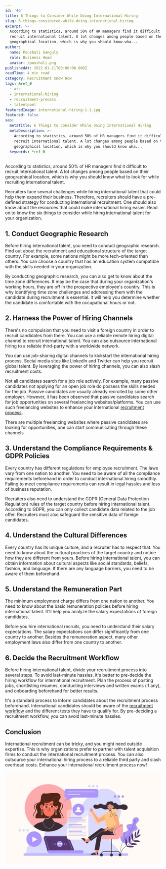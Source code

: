 ```yaml
---
id: '46'
title: 6 Things to Consider While Doing International Hiring
slug: 6-things-considered-while-doing-international-hiring
excerpt: >-
  According to statistics, around 50% of HR managers find it difficult to
  recruit international talent. A lot changes among people based on their
  geographical location, which is why you should know wha...
author:
  name: Poushali Ganguly
  role: Business Head
  avatar: /poushali.png
publishedAt: 2022-01-11T00:00:00.000Z
readTime: 4 min read
category: Recruitment Know How
tags: &ref_0
  - ats
  - international-hiring
  - recruitment-process
  - talentpool
featuredImage: international-hiring-1-1.jpg
featured: false
seo:
  metaTitle: 6 Things to Consider While Doing International Hiring
  metaDescription: >-
    According to statistics, around 50% of HR managers find it difficult to
    recruit international talent. A lot changes among people based on their
    geographical location, which is why you should know wha...
  keywords: *ref_0
---
```


According to statistics, around 50% of HR managers find it difficult to recruit international talent. A lot changes among people based on their geographical location, which is why you should know what to look for while recruiting international talent.

Recruiters face several challenges while hiring international talent that could help them expand their business. Therefore, recruiters should have a pre-defined strategy for conducting international recruitment. One should also know about the resources that could make international hiring easier. Read on to know the six things to consider while hiring international talent for your organization.

<!--more-->

## **1\. Conduct Geographic Research**

Before hiring international talent, you need to conduct geographic research. Find out about the recruitment and educational structure of the target country. For example, some nations might be more tech-oriented than others. You can choose a country that has an education system compatible with the skills needed in your organization.

By conducting geographic research, you can also get to know about the time zone differences. It may be the case that during your organization's working hours, they are off in the prospective employee's country. This is why identifying time zone challenges and addressing them with the candidate during recruitment is essential. It will help you determine whether the candidate is comfortable with the occupational hours or not.

## **2\. Harness the Power of Hiring Channels**

There's no compulsion that you need to visit a foreign country in order to recruit candidates from there. You can use a reliable remote hiring digital channel to recruit international talent. You can also outsource international hiring to a reliable third-party with a worldwide network.

You can use job-sharing digital channels to kickstart the international hiring process. Social media sites like LinkedIn and Twitter can help you recruit global talent. By leveraging the power of hiring channels, you can also slash recruitment costs.

Not all candidates search for a job role actively. For example, many passive candidates not applying for an open job role do possess the skills needed for the job. Passive candidates are usually already recruited by some other employer. However, it has been observed that passive candidates search for job opportunities on several freelancing websites/platforms. You can use such freelancing websites to enhance your international [recruitment process](https://www.thetalentpool.ai/blogs/slow-recruitment-process/).

There are multiple freelancing websites where passive candidates are looking for opportunities, one can start communicating through these channels

## **3\. Understand the Compliance Requirements & GDPR Policies**

Every country has different regulations for employee recruitment. The laws vary from one nation to another. You need to be aware of all the compliance requirements beforehand in order to conduct international hiring smoothly. Failing to meet compliance requirements can result in legal hassles and loss of business reputation.

Recruiters also need to understand the GDPR (General Data Protection Regulation) rules of the target country before hiring international talent. According to GDPR, you can only collect candidate data related to the job offer. Recruiters must also safeguard the sensitive data of foreign candidates.

## **4\. Understand the Cultural Differences**

Every country has its unique culture, and a recruiter has to respect that. You need to know about the cultural practices of the target country and notice how they are different from yours. Before hiring international talent, you can obtain information about cultural aspects like social standards, beliefs, fashion, and language. If there are any language barriers, you need to be aware of them beforehand.

## **5\. Understand the Remuneration Part**

The minimum employment charge differs from one nation to another. You need to know about the basic remuneration policies before hiring international talent. It'll help you analyze the salary expectations of foreign candidates.

Before you hire international recruits, you need to understand their salary expectations. The salary expectations can differ significantly from one country to another. Besides the remuneration aspect, many other employment laws also differ from one country to another. 

## **6\. Decide the Recruitment Workflow**

Before hiring international talent, divide your recruitment process into several steps. To avoid last-minute hassles, it's better to pre-decide the hiring workflow for international recruitment. Plan the process of posting jobs, shortlisting resumes, conducting interviews and written exams (if any), and onboarding beforehand for better results.

It's a standard process to inform candidates about the recruitment process beforehand. International candidates should be aware of the [recruitment workflow](https://www.thetalentpool.ai) and the different tests they have to qualify for. By pre-deciding a recruitment workflow, you can avoid last-minute hassles. 

## **Conclusion**

International recruitment can be tricky, and you might need outside expertise. This is why organizations prefer to partner with talent acquisition firms to conduct the international recruitment process. You can also outsource your international hiring process to a reliable third party and slash overhead costs. Enhance your international recruitment process now! 

![international-hiring](images/international-hiring-1-1-1024x608.jpg)

